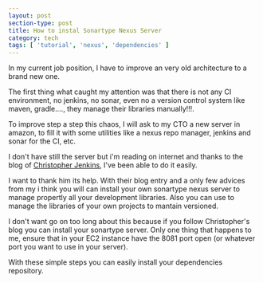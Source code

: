 ```yaml
---
layout: post
section-type: post
title: How to instal Sonartype Nexus Server
category: tech
tags: [ 'tutorial', 'nexus', 'dependencies' ]
---
```



In my current job position, I have to improve an very old architecture to a brand new one.

The first thing what caught my attention was that there is not any CI environment, no jenkins, no sonar, even no a version control system like maven, gradle...., they manage their libraries manually!!!.

To improve step a step this chaos, I will ask to my CTO a new server in amazon, to fill it with some utilities like a nexus repo manager, jenkins and sonar for the CI, etc.

I don't have still the server but i'm reading on internet and thanks to the blog of <a href="http://chrisjenx.com/sonatype-nexus-aws-ec2/" target="_blank">Christopher Jenkins</a>, I've been able to do it easily.

I want to thank him its help. With their blog entry and a only few advices from my i think you will can install your own sonartype nexus server to manage propertly all your development libraries. Also you can use to manage the libraries of your own projects to mantain versioned.

I don't want go on too long about this because if you follow Christopher's blog you can install your sonartype server. Only one thing that happens to me, ensure that in your EC2 instance have the 8081 port open (or whatever port you want to use in your server).

With these simple steps you can easily install your dependencies repository.
